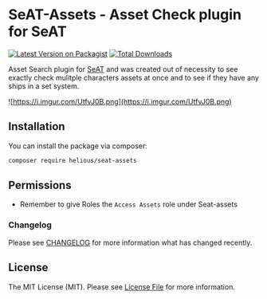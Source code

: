 # SeAT-Assets - Asset Check plugin for SeAT

[![Latest Version on Packagist](https://img.shields.io/packagist/v/helious/seat-assets.svg?style=flat-square)](https://packagist.org/packages/helious/seat-assets)
[![Total Downloads](https://img.shields.io/packagist/dt/helious/seat-assets.svg?style=flat-square)](https://packagist.org/packages/helious/seat-assets)

Asset Search plugin for [SeAT](https://github.com/eveseat/seat) and was created out of necessity to see exactly check mulitple characters assets at once and to see if they have any ships in a set system.

![https://i.imgur.com/UtfvJ0B.png](https://i.imgur.com/UtfvJ0B.png)

## Installation

You can install the package via composer:

```bash
composer require helious/seat-assets
```

## Permissions
- Remember to give Roles the `Access Assets` role under Seat-assets

### Changelog

Please see [CHANGELOG](CHANGELOG.md) for more information what has changed recently.

## License

The MIT License (MIT). Please see [License File](LICENSE) for more information.
